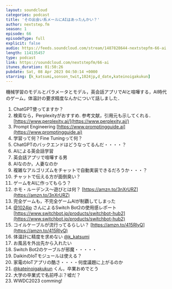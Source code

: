 ```yaml
---
layout: soundcloud
categories: podcast
title: 'その出会い系メールにAIはあったんかい？'
author: nextstep.fm
season: 1
episode: 66
episodeType: full
explicit: false
audio: https://feeds.soundcloud.com/stream/1487828644-nextstepfm-66-ai.mp3
length: 114135457
type: podcast
link: https://soundcloud.com/nextstepfm/66-ai
itunes_duration: 01:50:26
pubdate: Sat, 08 Apr 2023 04:50:14 +0000
starring: [k_katsumi,sonson_twit,1024jp,d_date,kateinoigakukun]
---
```


機械学習のモデルとパラメータとモデル，英会話アプリでAIと喧嘩する，AI時代のゲーム，体温計の要求精度なんかについて話しました．

1. ChatGPT使ってますか？
2. 検索なら，Perplexityがおすすめ. 参考文献，引用元も示してくれる． [https://www.perplexity.ai/](https://www.perplexity.ai/)
3. Prompt Engineering [https://www.promptingguide.ai](https://www.promptingguide.ai)
4. 学習って何？Fine Tuningって何？
5. ChatGPTのバックエンドはどうなってるんだ・・・・？
6. AIによる英会話学習
7. 英会話アプリで喧嘩する男
8. AIなのか，人妻なのか
9. 複雑なアルゴリズムをチャットで自動実装できるだろうか・・・？
10. チャットで伝える方が面倒臭い？
11. ゲームをAIに作ってもらう？
12. ホモ・ルーデンス〜遊びとは何？ [https://amzn.to/3nXrURZ](https://amzn.to/3nXrURZ)
13. 完全ゲームも，不完全ゲームAIが制覇してしまった
14. [@1024jp](https://twitter.com/@1024jp) さんによるSwitch Bot2の使用感レポート [https://www.switchbot.jp/products/switchbot-hub2](https://www.switchbot.jp/products/switchbot-hub2)
15. コイルケーブルが流行ってるらしい？ [https://amzn.to/415RlyQ](https://amzn.to/415RlyQ)
16. 体温計に精度を求めない [@k_katsumi](https://twitter.com/@k_katsumi)
17. お風呂を外出先から入れたい
18. Switch Bot2のケーブルが邪魔・・・・・
19. DaikinのIoTモジュールは使える？
20. 家電のIoTアプリの酷さ・・・・何度議題に上がるのか
21. [@kateinoigakukun](https://twitter.com/@kateinoigakukun) くん，卒業おめでとう
22. 大学の卒業式で名前呼ぶ？嘘だ？
23. WWDC2023 comming!
